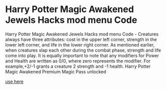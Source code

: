# Harry Potter Magic Awakened Jewels Hacks mod menu Code

Harry Potter Magic Awakened Jewels Hacks mod menu Code - Creatures always have three attributes: cost in the upper left corner, strength in the lower left corner, and life in the lower right corner. As mentioned earlier, when creatures slap each other during the combat phase, strength and life come into play. It is equally important to note that any modifiers for Power and Health are written as 0/0, where zero represents the modifier. For example,+2/-1 grants a creature 2 strength and -1 health. Harry Potter Magic Awakened Premium Magic Pass unlocked

[use here](https://podlink.to/jbrARG)
